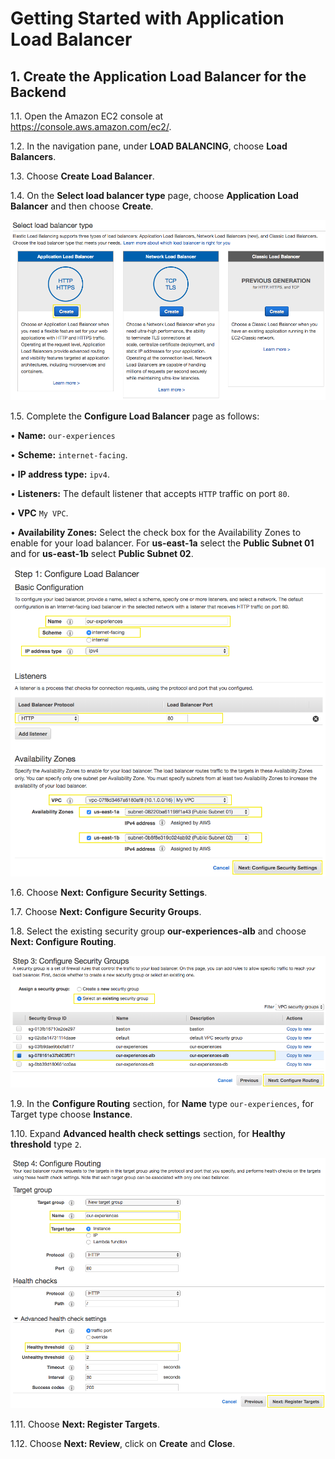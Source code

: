 # Getting Started with Application Load Balancer

## 1. Create the Application Load Balancer for the Backend

1.1\. Open the Amazon EC2 console at https://console.aws.amazon.com/ec2/.

1.2\. In the navigation pane, under **LOAD BALANCING**, choose **Load Balancers**.

1.3\. Choose **Create Load Balancer**.

1.4\. On the **Select load balancer type** page, choose **Application Load Balancer** and then choose **Create**.

![ALB Select](../images/alb-select.png)

1.5\. Complete the **Configure Load Balancer** page as follows:

•	**Name:** `our-experiences`

•	**Scheme:** `internet-facing`.

•	**IP address type:** `ipv4`.

•	**Listeners:** The default listener that accepts `HTTP` traffic on port `80`.

•	**VPC** `My VPC`.

•	**Availability Zones:** Select the check box for the Availability Zones to enable for your load balancer. For **us-east-1a** select the **Public Subnet 01** and for **us-east-1b** select **Public Subnet 02**.

![Configure Load Balancer](../images/alb.png)

1.6\. Choose **Next: Configure Security Settings**.

1.7\. Choose **Next: Configure Security Groups**.

1.8\. Select the existing security group **our-experiences-alb** and choose **Next: Configure Routing**.

![ALB SG](../images/alb-sg.png)

1.9\. In the **Configure Routing** section, for **Name** type `our-experiences`, for Target type choose **Instance**.

1.10\. Expand **Advanced health check settings** section, for **Healthy threshold** type `2`.

![ALB Routing](../images/alb-routing.png)

1.11\. Choose **Next: Register Targets**.

1.12\. Choose **Next: Review**, click on **Create** and **Close**.